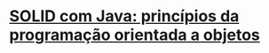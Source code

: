 # [SOLID com Java: princípios da programação orientada a objetos](https://cursos.alura.com.br/course/solid-orientacao-objetos-java)

